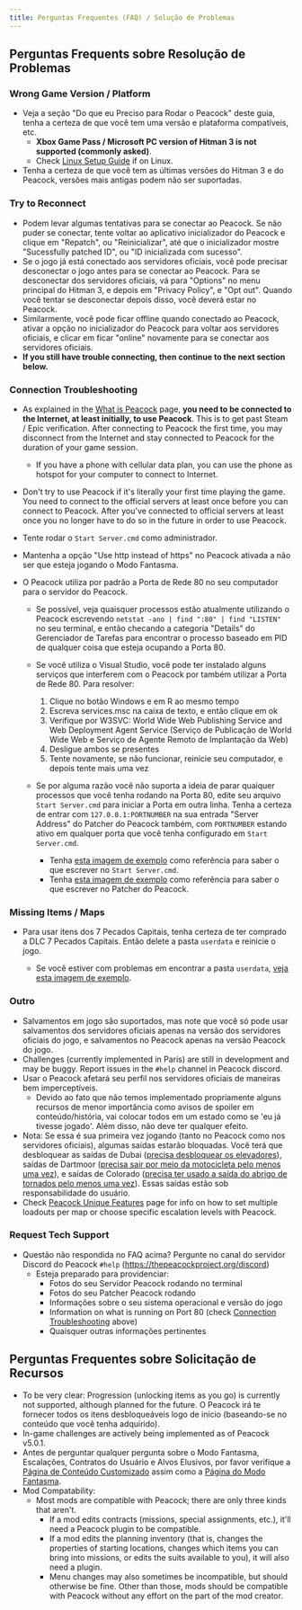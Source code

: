 ```yaml
---
title: Perguntas Frequentes (FAQ) / Solução de Problemas
---
```


## Perguntas Frequents sobre Resolução de Problemas

### Wrong Game Version / Platform

-   Veja a seção "Do que eu Preciso para Rodar o Peacock" deste guia, tenha a certeza de que você tem uma versão e plataforma compatíveis, etc.
    -   **Xbox Game Pass / Microsoft PC version of Hitman 3 is not supported (commonly asked)**.
    -   Check [Linux Setup Guide](https://thepeacockproject.org/wiki/guides/linux-setup) if on Linux.
-   Tenha a certeza de que você tem as últimas versões do Hitman 3 e do Peacock, versões mais antigas podem não ser suportadas.

### Try to Reconnect

-   Podem levar algumas tentativas para se conectar ao Peacock. Se não puder se conectar, tente voltar ao aplicativo inicializador do Peacock e clique em "Repatch", ou "Reinicializar", até que o inicializador mostre "Sucessfully patched ID", ou "ID inicializada com sucesso".
-   Se o jogo já está conectado aos servidores oficiais, você pode precisar desconectar o jogo antes para se conectar ao Peacock. Para se desconectar dos servidores oficiais, vá para "Options" no menu principal do Hitman 3, e depois em "Privacy Policy", e "Opt out". Quando você tentar se desconectar depois disso, você deverá estar no Peacock.
-   Similarmente, você pode ficar offline quando conectado ao Peacock, ativar a opção no inicializador do Peacock para voltar aos servidores oficiais, e clicar em ficar "online" novamente para se conectar aos servidores oficiais.
-   **If you still have trouble connecting, then continue to the next section below.**

### Connection Troubleshooting

-   As explained in the [What is Peacock](https://thepeacockproject.org/wiki/intel/what-is-peacock) page, **you need to be connected to the Internet, at least initially, to use Peacock**. This is to get past Steam / Epic verification. After connecting to Peacock the first time, you may disconnect from the Internet and stay connected to Peacock for the duration of your game session.
    -   If you have a phone with cellular data plan, you can use the phone as hotspot for your computer to connect to Internet.
-   Don't try to use Peacock if it's literally your first time playing the game. You need to connect to the official servers at least once before you can connect to Peacock. After you've connected to official servers at least once you no longer have to do so in the future in order to use Peacock.
-   Tente rodar o `Start Server.cmd` como administrador.
-   Mantenha a opção "Use http instead of https" no Peacock ativada a não ser que esteja jogando o Modo Fantasma.

-   O Peacock utiliza por padrão a Porta de Rede 80 no seu computador para o servidor do Peacock.

    -   Se possível, veja quaisquer processos estão atualmente utilizando o Peacock escrevendo `netstat -ano | find ":80" | find "LISTEN"` no seu terminal, e então checando a categoria "Details" do Gerenciador de Tarefas para encontrar o processo baseado em PID de qualquer coisa que esteja ocupando a Porta 80.
    -   Se você utiliza o Visual Studio, você pode ter instalado alguns serviços que interferem com o Peacock por também utilizar a Porta de Rede 80. Para resolver:

        1. Clique no botão Windows e em R ao mesmo tempo
        2. Escreva services.msc na caixa de texto, e então clique em ok
        3. Verifique por W3SVC: World Wide Web Publishing Service and Web Deployment Agent Service (Serviço de Publicação de World Wide Web e Serviço de Agente Remoto de Implantação da Web)
        4. Desligue ambos se presentes
        5. Tente novamente, se não funcionar, reinicie seu computador, e depois tente mais uma vez

    -   Se por alguma razão você não suporta a ideia de parar quaiquer processos que você tenha rodando na Porta 80, edite seu arquivo `Start Server.cmd` para iniciar a Porta em outra linha. Tenha a certeza de entrar com `127.0.0.1:PORTNUMBER` na sua entrada "Server Address" do Patcher do Peacock também, com `PORTNUMBER` estando ativo em qualquer porta que você tenha configurado em `Start Server.cmd`.
        -   Tenha [esta imagem de exemplo](https://media.discordapp.net/attachments/839264571990343681/985885230634242048/unknown.png) como referência para saber o que escrever no `Start Server.cmd`.
        -   Tenha [esta imagem de exemplo](https://media.discordapp.net/attachments/839264571990343681/992523717869568050/unknown.png) como referência para saber o que escrever no Patcher do Peacock.

### Missing Items / Maps

-   Para usar itens dos 7 Pecados Capitais, tenha certeza de ter comprado a DLC 7 Pecados Capitais. Então delete a pasta `userdata` e reinicie o jogo.

    -   Se você estiver com problemas em encontrar a pasta `userdata`, [veja esta imagem de exemplo](https://media.discordapp.net/attachments/833505136290299935/991071183732613200/unknown.png).

### Outro

-   Salvamentos em jogo são suportados, mas note que você só pode usar salvamentos dos servidores oficiais apenas na versão dos servidores oficiais do jogo, e salvamentos no Peacock apenas na versão Peacock do jogo.
-   Challenges (currently implemented in Paris) are still in development and may be buggy. Report issues in the `#help` channel in Peacock discord.
-   Usar o Peacock afetará seu perfil nos servidores oficiais de maneiras bem imperceptíveis.
    -   Devido ao fato que não temos implementado propriamente alguns recursos de menor importância como avisos de spoiler em conteúdo/história, vai colocar todos em um estado como se 'eu já tivesse jogado'. Além disso, não deve ter qualquer efeito.
-   Nota: Se essa é sua primeira vez jogando (tanto no Peacock como nos servidores oficiais), algumas saídas estarão bloquadas. Você terá que desbloquear as saídas de Dubai ([precisa desbloquear os elevadores](https://youtu.be/IEQgRQyQRf8)), saídas de Dartmoor ([precisa sair por meio da motocicleta pelo menos uma vez](https://youtu.be/AJtJZe9jEi8?t=151)), e saídas de Colorado ([precisa ter usado a saída do abrigo de tornados pelo menos uma vez](https://youtu.be/3XKWHrKpXwk?t=140)). Essas saídas estão sob responsabilidade do usuário.
-   Check [Peacock Unique Features](../intel/loadout-profiles-elp) page for info on how to set multiple loadouts per map or choose specific escalation levels with Peacock.

### Request Tech Support

-   Questão não respondida no FAQ acima? Pergunte no canal do servidor Discord do Peacock `#help` (https://thepeacockproject.org/discord)
    -   Esteja preparado para providenciar:
        -   Fotos do seu Servidor Peacock rodando no terminal
        -   Fotos do seu Patcher Peacock rodando
        -   Informações sobre o seu sistema operacional e versão do jogo
        -   Information on what is running on Port 80 (check [Connection Troubleshooting](faq/#connection-troubleshooting) above)
        -   Quaisquer outras informações pertinentes

## Perguntas Frequentes sobre Solicitação de Recursos

-   To be very clear: Progression (unlocking items as you go) is currently not supported, although planned for the future. O Peacock irá te fornecer todos os itens desbloqueáveis logo de início (baseando-se no conteúdo que você tenha adquirido).
-   In-game challenges are actively being implemented as of Peacock v5.0.1.
-   Antes de perguntar qualquer pergunta sobre o Modo Fantasma, Escalações, Contratos do Usuário e Alvos Elusivos, por favor verifique a [Página de Conteúdo Customizado](https://thepeacockproject.org/wiki/custom-content) assim como a [Página do Modo Fantasma](https://thepeacockproject.org/wiki/ghost-mode/).
-   Mod Compatability:
    -   Most mods are compatible with Peacock; there are only three kinds that aren't.
        -   If a mod edits contracts (missions, special assignments, etc.), it'll need a Peacock plugin to be compatible.
        -   If a mod edits the planning inventory (that is, changes the properties of starting locations, changes which items you can bring into missions, or edits the suits available to you), it will also need a plugin.
        -   Menu changes may also sometimes be incompatible, but should otherwise be fine. Other than those, mods should be compatible with Peacock without any effort on the part of the mod creator.
